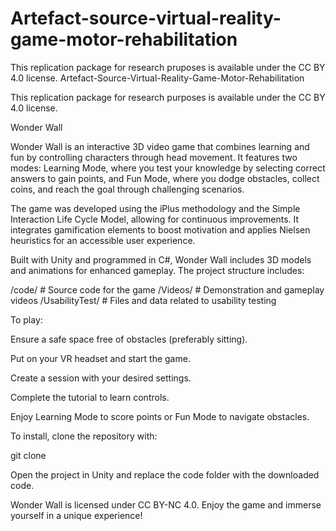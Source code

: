 # Artefact-source-virtual-reality-game-motor-rehabilitation
This replication package for research pruposes is available under the CC BY 4.0 license.
Artefact-Source-Virtual-Reality-Game-Motor-Rehabilitation

This replication package for research purposes is available under the CC BY 4.0 license.

Wonder Wall

Wonder Wall is an interactive 3D video game that combines learning and fun by controlling characters through head movement. It features two modes: Learning Mode, where you test your knowledge by selecting correct answers to gain points, and Fun Mode, where you dodge obstacles, collect coins, and reach the goal through challenging scenarios.

The game was developed using the iPlus methodology and the Simple Interaction Life Cycle Model, allowing for continuous improvements. It integrates gamification elements to boost motivation and applies Nielsen heuristics for an accessible user experience.

Built with Unity and programmed in C#, Wonder Wall includes 3D models and animations for enhanced gameplay. The project structure includes:

/code/           # Source code for the game
/Videos/         # Demonstration and gameplay videos
/UsabilityTest/  # Files and data related to usability testing

To play:

Ensure a safe space free of obstacles (preferably sitting).

Put on your VR headset and start the game.

Create a session with your desired settings.

Complete the tutorial to learn controls.

Enjoy Learning Mode to score points or Fun Mode to navigate obstacles.

To install, clone the repository with:

   git clone 

Open the project in Unity and replace the code folder with the downloaded code.

Wonder Wall is licensed under CC BY-NC 4.0. Enjoy the game and immerse yourself in a unique experience!
